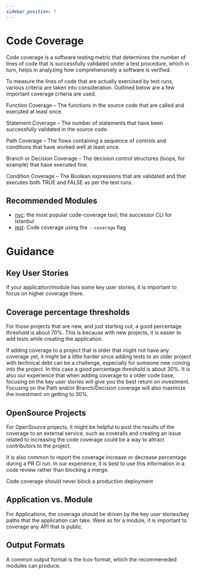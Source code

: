 ```yaml
---
sidebar_position: 7
---
```


# Code Coverage

Code coverage is a software testing metric that determines the number of lines of code that is successfully validated under a test procedure, which in turn, helps in analyzing how comprehensively a software is verified.

To measure the lines of code that are actually exercised by test runs, various criteria are taken into consideration. Outlined below are a few important coverage criteria are used.

Function Coverage – The functions in the source code that are called and executed at least once.

Statement Coverage – The number of statements that have been successfully validated in the source code.

Path Coverage – The flows containing a sequence of controls and conditions that have worked well at least once.

Branch or Decision Coverage – The decision control structures (loops, for example) that have executed fine.

Condition Coverage – The Boolean expressions that are validated and that executes both TRUE and FALSE as per the test runs.


## Recommended Modules

- [nyc][]: the most popular code-coverage tool; the successor CLI for Istanbul
- [jest][]: Code coverage using the `--coverage` flag

# Guidance

##  Key User Stories

If your application/module has some key user stories, it is important to focus on higher coverage there.


## Coverage percentage thresholds

For those projects that are new, and just starting out, a good percentage threshold is about 70%.  This is because with new projects, it is easier to add tests while creating the application.


If adding coverage to a project that is older that might not have any coverage yet, it might be a little harder since adding tests to an older project with technical debt can be a challenge, especially for someone new coming into the project.  In this case a good percentage threshold is about 30%.  It is also our experience that when adding coverage to a older code base, focusing on the key user stories will give you the best return on investment.  Focusing on the Path and/or Branch/Decision coverage will also maximize the investment on getting to 30%.


## OpenSource Projects

For OpenSource projects, it might be helpful to post the results of the coverage to an external service, such as coveralls and creating an issue related to increasing the code coverage could be a way to attract contributors to the project.

It is also common to report the coverage increase or decrease percentage during a PR CI run.  In our experience, it is best to use this information in a code review rather than blocking a merge.

Code coverage should never block a production deployment

## Application vs. Module

For Applications, the coverage should be driven by the key user stories/key paths that the application can take.  Were as for a module, it is important to coverage any API that is public.

## Output Formats

A common output format is the lcov format, which the recommeneded modules can produce.

[jest]: https://www.npmjs.com/package/jest
[nyc]: https://www.npmjs.com/package/nyc

